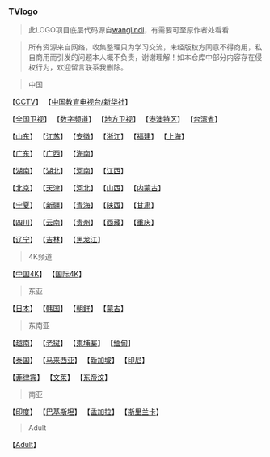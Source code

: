### TVlogo
> 此LOGO项目底层代码源自[wanglindl](https://github.com/wanglindl/TVlogo)，有需要可至原作者处看看

> 所有资源来自网络，收集整理只为学习交流，未经版权方同意不得商用，私自商用而引发的问题本人概不负责，谢谢理解！如本仓库中部分内容存在侵权行为，欢迎留言联系我删除。

> 中国
> 
【[CCTV](./md/CCTV.md)】  【[中国教育电视台/新华社](./md/CET.md)】

【[全国卫视](./md/CN.md)】  【[数字频道](./md/DIG.md)】  【[地方卫视](./md/CNDF.md)】  【[港澳特区](./md/CNHK.md)】  【[台湾省](./md/CNTW.md)】

【[山东](./md/SD.md)】  【[江苏](./md/JS.md)】  【[安徽](./md/AH.md)】  【[浙江](./md/ZJ.md)】  【[福建](./md/FJ.md)】  【[上海](./md/SH.md)】

【[广东](./md/GD.md)】  【[广西](./md/GX.md)】  【[海南](./md/HIN.md)】

【[湖南](./md/HUN.md)】  【[湖北](./md/HUB.md)】  【[河南](./md/HEN.md)】  【[江西](./md/JX.md)】

【[北京](./md/BJ.md)】  【[天津](./md/TJ.md)】  【[河北](./md/HEB.md)】  【[山西](./md/SX.md)】  【[内蒙古](./md/NM.md)】

【[宁夏](./md/NX.md)】  【[新疆](./md/XJ.md)】  【[青海](./md/QH.md)】  【[陕西](./md/SAX.md)】  【[甘肃](./md/GS.md)】

【[四川](./md/SC.md)】  【[云南](./md/YN.md)】  【[贵州](./md/GZ.md)】  【[西藏](./md/XZ.md)】  【[重庆](./md/XQ.md)】

【[辽宁](./md/LN.md)】  【[吉林](./md/JL.md)】  【[黑龙江](./md/HLJ.md)】

> 4K频道
> 
【[中国4K](./md/CN4K.md)】  【[国际4K](./md/INT4K.md)】
> 
> 东亚
> 
【[日本](./md/JP.md)】  【[韩国](./md/KR.md)】  【[朝鲜](./md/KP.md)】  【[蒙古](./md/MN.md)】
> 
> 东南亚
> 
【[越南](./md/VN.md)】  【[老挝](./md/LA.md)】  【[柬埔寨](./md/KH.md)】  【[缅甸](./md/MM.md)】
>
【[泰国](./md/TH.md)】  【[马来西亚](./md/MY.md)】  【[新加坡](./md/SG.md)】  【[印尼](./md/ID.md)】
>
【[菲律宾](./md/PH.md)】  【[文莱](./md/BN.md)】  【[东帝汶](./md/TL.md)】
>
>南亚
>
【[印度](./md/IN.md)】  【[巴基斯坦](./md/PK.md)】  【[孟加拉](./md/BD.md)】  【[斯里兰卡](./md/LK.md)】
>
>Adult
>
【[Adult](./md/CR.md)】

